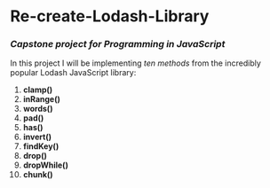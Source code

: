 # Re-create-Lodash-Library
### *Capstone project for Programming in JavaScript* ###

In this project I will be implementing *ten methods* from the incredibly popular Lodash JavaScript library:
1. **clamp()**
1. **inRange()**
1. **words()**
1. **pad()**
1. **has()**
1. **invert()**
1. **findKey()**
1. **drop()**
1. **dropWhile()**
1. **chunk()**
